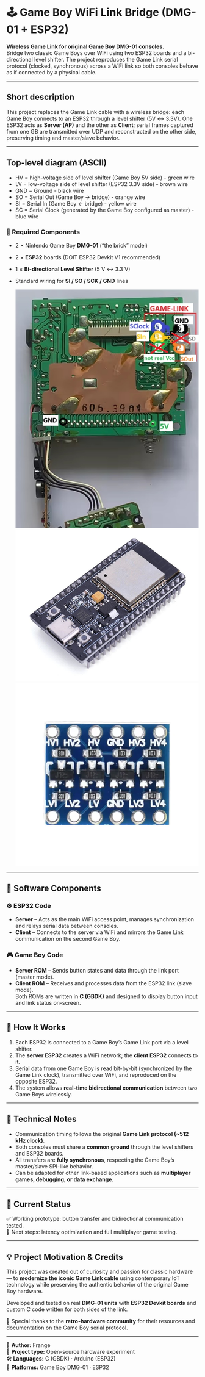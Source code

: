 # 🕹️ Game Boy WiFi Link Bridge (DMG-01 + ESP32)

**Wireless Game Link for original Game Boy DMG-01 consoles.**  
Bridge two classic Game Boys over WiFi using two ESP32 boards and a bi-directional level shifter. The project reproduces the Game Link serial protocol (clocked, synchronous) across a WiFi link so both consoles behave as if connected by a physical cable.

---

## Short description

This project replaces the Game Link cable with a wireless bridge: each Game Boy connects to an ESP32 through a level shifter (5V ↔ 3.3V). One ESP32 acts as **Server (AP)** and the other as **Client**; serial frames captured from one GB are transmitted over UDP and reconstructed on the other side, preserving timing and master/slave behavior.

---

## Top-level diagram (ASCII)
- HV = high-voltage side of level shifter (Game Boy 5V side) - green wire
- LV = low-voltage side of level shifter (ESP32 3.3V side) - brown wire
- GND = Ground - black wire
- SO = Serial Out (Game Boy → bridge) - orange wire
- SI = Serial In  (Game Boy ← bridge) - yellow wire
- SC = Serial Clock (generated by the Game Boy configured as master) - blue wire

### 🧰 Required Components
- 2 × Nintendo Game Boy **DMG-01** (“the brick” model)  
- 2 × **ESP32** boards (DOIT ESP32 Devkit V1 recommended)  
- 1 × **Bi-directional Level Shifter** (5 V ↔ 3.3 V)  
- Standard wiring for **SI / SO / SCK / GND** lines

  ![GB Mainboard - Gamelink](GB_mainboard.jpg)
  ![ESP32](ESP32.jpg)
  ![Level shifter](Level_shifter.jpg)

---

## 💾 Software Components

### ⚙️ ESP32 Code
- **Server** – Acts as the main WiFi access point, manages synchronization and relays serial data between consoles.  
- **Client** – Connects to the server via WiFi and mirrors the Game Link communication on the second Game Boy.

### 🎮 Game Boy Code
- **Server ROM** – Sends button states and data through the link port (master mode).  
- **Client ROM** – Receives and processes data from the ESP32 link (slave mode).  
Both ROMs are written in **C (GBDK)** and designed to display button input and link status on-screen.

---

## 📡 How It Works

1. Each ESP32 is connected to a Game Boy’s Game Link port via a level shifter.  
2. The **server ESP32** creates a WiFi network; the **client ESP32** connects to it.  
3. Serial data from one Game Boy is read bit-by-bit (synchronized by the Game Link clock), transmitted over WiFi, and reproduced on the opposite ESP32.  
4. The system allows **real-time bidirectional communication** between two Game Boys wirelessly.

---

## 🧠 Technical Notes

- Communication timing follows the original **Game Link protocol (~512 kHz clock)**.  
- Both consoles must share a **common ground** through the level shifters and ESP32 boards.  
- All transfers are **fully synchronous**, respecting the Game Boy’s master/slave SPI-like behavior.  
- Can be adapted for other link-based applications such as **multiplayer games, debugging, or data exchange**.

---

## 🚀 Current Status

✅ Working prototype: button transfer and bidirectional communication tested.  
🧩 Next steps: latency optimization and full multiplayer game testing.

---

## 💡 Project Motivation & Credits

This project was created out of curiosity and passion for classic hardware — to **modernize the iconic Game Link cable** using contemporary IoT technology while preserving the authentic behavior of the original Game Boy hardware.  

Developed and tested on real **DMG-01 units** with **ESP32 Devkit boards** and custom C code written for both sides of the link.  

🧠 Special thanks to the **retro-hardware community** for their resources and documentation on the Game Boy serial protocol.

---

📅 **Author:** Frange  
📍 **Project type:** Open-source hardware experiment  
🛠️ **Languages:** C (GBDK) · Arduino (ESP32)  
💾 **Platforms:** Game Boy DMG-01 · ESP32
